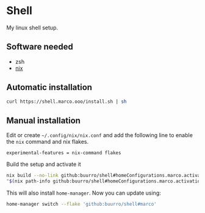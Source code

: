 # Shell

My linux shell setup.

## Software needed

- zsh
- [nix](https://nixos.org/)

## Automatic installation

```bash
curl https://shell.marco.ooo/install.sh | sh
```

## Manual installation

Edit or create `~/.config/nix/nix.conf` and add the following line to enable the `nix` command and nix flakes.

```
experimental-features = nix-command flakes
```

Build the setup and activate it

```bash
nix build --no-link github:buurro/shell#homeConfigurations.marco.activationPackage
"$(nix path-info github:buurro/shell#homeConfigurations.marco.activationPackage)"/activate
```

This will also install `home-manager`. Now you can update using:

```bash
home-manager switch --flake 'github:buurro/shell#marco'
```
